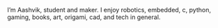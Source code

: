 I’m Aashvik, student and maker.
I enjoy robotics, embedded, c, python, gaming, books, art, origami, cad, and tech in general.

<!---
AashvikTyagi/AashvikTyagi is a ✨ special ✨ repository because its `README.md` (this file) appears on your GitHub profile.
You can click the Preview link to take a look at your changes.
--->
